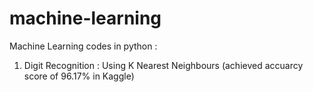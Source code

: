 # machine-learning

Machine Learning codes in python : 
1. Digit Recognition : Using K Nearest Neighbours (achieved accuarcy score of 96.17% in Kaggle)
